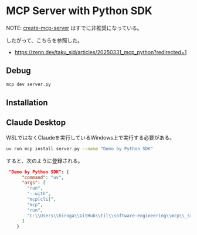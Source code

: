 # MCP Server with Python SDK

NOTE: [create-mcp-server](https://github.com/modelcontextprotocol/create-python-server) はすでに非推奨になっている。

したがって、こちらを参照した。

- https://zenn.dev/taku_sid/articles/20250331_mcp_python?redirected=1

## Debug

```sh
mcp dev server.py
```

## Installation

## Claude Desktop

WSLではなくClaudeを実行しているWindows上で実行する必要がある。

```sh
uv run mcp install server.py --name "Demo by Python SDK"
```

すると、次のように登録される。

```json
 "Demo by Python SDK": {
      "command": "uv",
      "args": [
        "run",
        "--with",
        "mcp[cli]",
        "mcp",
        "run",
        "C:\\Users\\hiroga\\GitHub\\til\\software-engineering\\mcp\\_src\\python-sdk\\server.py"
      ]
    }
```
